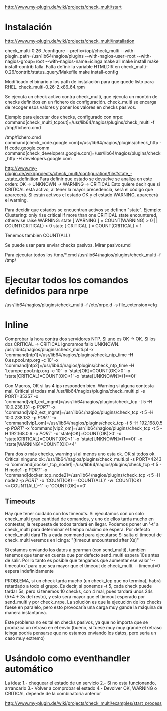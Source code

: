 http://www.my-plugin.de/wiki/projects/check_multi/start

# Instalación
http://www.my-plugin.de/wiki/projects/check_multi/installation

check_multi-0.26
./configure --prefix=/opt/check_multi --with-plugin_path=/usr/lib64/nagios/plugins --with-nagios-user=root --with-nagios-group=root --with-nagios-name=icinga
make all
make install
make install-contrib
  falla. Falta definir la variable HTMLDIR en check_multi-0.26/contrib/status_query/Makefile
make install-config

Modificado el binario y los path de instalación para que quede listo para RHEL.
check_multi-0.26-2.x86_64.rpm



Se ejecuta un check activo contra check_multi, que ejecuta un montón de checks definidos en un fichero de configuración.
check_multi se encarga de recoger esos valores y poner los valores en checks pasivos.


Ejemplo para ejecutar dos checks, configurado con nrpe:
command[check_multi_tcpout]=/usr/lib64/nagios/plugins/check_multi -f /tmp/fichero.cmd

/tmp/fichero.cmd
command[check_code.google.com]=/usr/lib64/nagios/plugins/check_http -H code.google.comm
command[check_developers.google.com]=/usr/lib64/nagios/plugins/check_http -H developers.google.com


http://www.my-plugin.de/wiki/projects/check_multi/configuration/file#state_-_state_definition
Para definir que estado se devuelve se analiza en este orden: OK → UNKNOWN → WARNING → CRITICAL
Esto quiere decir que si CRITICAL está activo, al tener la mayor precedencia, será el código que aparecerá.
Si están activos el estado OK y el estado WARNING, aparecerá el warning.

Para decidir que estados se encuentran activos se definen "state".
Ejemplo: Clustering: only rise critical if more than one CRITICAL state encountered, otherwise raise WARNING:
state [ WARNING  ] = COUNT(WARNING) > 0 || COUNT(CRITICAL) > 0
state [ CRITICAL ] = COUNT(CRITICAL) > 1

Tenemos tambien COUNT(ALL)


Se puede usar para enviar checks pasivos. Mirar pasivos.md


Para ejecutar todos los /tmp/*.cmd
/usr/lib64/nagios/plugins/check_multi -f /tmp/


# Ejecutar todos los comandos definidos para nrpe
/usr/lib64/nagios/plugins/check_multi -f /etc/nrpe.d -s file_extension=cfg

# Inline
Comprobar la hora contra dos servidores NTP. Si uno es OK -> OK. Si los dos CRITICAL -> CRITICAL
Ignoramos fallo UNKNOWN.
/usr/lib64/nagios/plugins/check_multi.pl -x 'command[ntp1]=/usr/lib64/nagios/plugins/check_ntp_time -H 0.es.pool.ntp.org -c 10' -x 'command[ntp2]=/usr/lib64/nagios/plugins/check_ntp_time -H 1.europe.pool.ntp.org -c 10' -x 'state[OK]=COUNT(OK)>0' -x 'state[CRITICAL]=COUNT(OK)<1' -x 'state[UNKNOWN]=(1==0)'


Con Macros, OK si las 4 ips responden bien. Warning si alguna contesta mal. Critical si todas mal
/usr/lib64/nagios/plugins/check_multi.pl -s PORT=35357 -x 'command[vip1_ext_mgmt]=/usr/lib64/nagios/plugins/check_tcp -t 5 -H 10.0.238.131 -p $PORT$' -x 'command[vip2_ext_mgmt]=/usr/lib64/nagios/plugins/check_tcp -t 5 -H 10.0.238.132 -p $PORT$' -x 'command[vip1_om]=/usr/lib64/nagios/plugins/check_tcp -t 5 -H 192.168.0.5 -p $PORT$' -x 'command[vip2_om]=/usr/lib64/nagios/plugins/check_tcp -t 5 -H 192.168.0.6 -p $PORT$' -x 'state[OK]=COUNT(OK)>0' -x 'state[CRITICAL]=COUNT(OK)<1' -x 'state[UNKNOWN]=(1==0)' -x 'state[WARNING]=COUNT(OK)<4'


Para dos o más checks, warning si al menos uno esta ok. OK si todos ok. Critical ninguno ok:
/usr/lib64/nagios/plugins/check_multi.pl -s PORT=4243  -x 'command[docker_tcp_node1]=/usr/lib64/nagios/plugins/check_tcp -t 5 -H node1 -p $PORT$'  -x 'command[docker_tcp_node2]=/usr/lib64/nagios/plugins/check_tcp -t 5 -H node2 -p $PORT$' -o 'COUNT(OK)==COUNT(ALL)' -w 'COUNT(OK)<=COUNT(ALL)-1' -c 'COUNT(OK)==0'


## Timeouts ##
Hay que tener cuidado con los timeouts.
Si ejecutamos con un solo check_multi gran cantidad de comandos, y uno de ellos tarda mucho en contestar, la respuesta de todos tardará en llegar.
Podemos poner un '-t' a check_multi para determinar el tiempo máximo de espera.
Por defecto check_multi dará 11s a cada command para ejecutarse
Si salta el timeout de check_multi veremos en Icinga: "[timeout encountered after Xs]"

Si estamos enviando los datos a gearman (con send_multi), también tenemos que tener en cuenta que por defecto send_multi espera 10s antes de salir. Por lo tanto es posible que tengamos que aumentar ese valor '--timeout=x' para que sea mayor que el timeout de check_multi.
--timeout=0 espera indefinidamente


PROBLEMA, si un check tarda mucho (un check_tcp que no termina), habrá retardado a todo el grupo. Es decir, si ponemos -t 5, cada check puede tardar 5s, pero si tenemos 10 checks, con 4 mal, pues tardará unos 24s (5*4 + 3s del resto), y esto será mayor que el timeout esperado por send_multi y por check_nrpe.
La solución es que la ejecución de los checks fuese en paralelo, pero esto provocaría una carga muy gande la máquina de manera instantanea.

Este problema no es tal en checks pasivos, ya que no importa que se produzca un retraso en el envío (bueno, si fuese muy muy grande el retraso icinga podría pensarse que no estamos enviando los datos, pero sería un caso muy extremo)



# Usándolo como eventhandler automático
La idea:
 1.- chequear el estado de un servicio
 2.- Si no esta funcionando, arrancarlo
 3.- Volver a comprobar el estado
 4.- Devolver OK, WARNING o CRITICAL depende de la combinatoria anterior

http://www.my-plugin.de/wiki/projects/check_multi/examples/start_process

